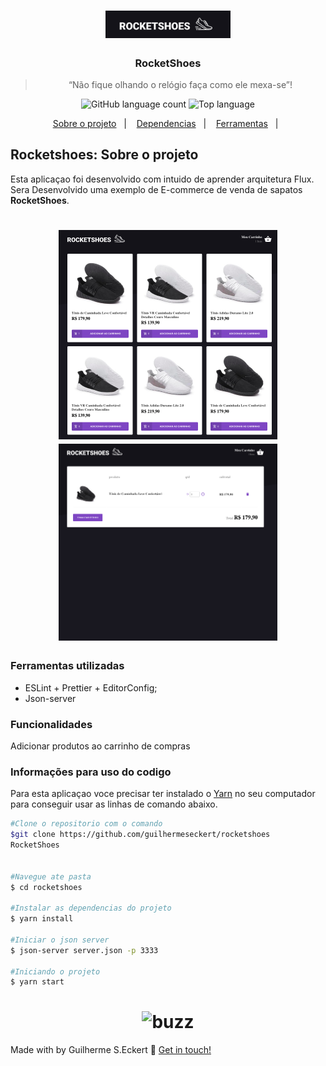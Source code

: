 <h1 align="center">
  <img alt="rocketshoes" title="rocketshoes" src="git_images/logo.png" width="200px" />
</h1>

<h3 align="center">
      RocketShoes
</h3>

<blockquote align="center">“Não fique olhando o relógio faça como ele mexa-se”!</blockquote>

<p align="center">
  <img alt="GitHub language count" src="https://img.shields.io/github/languages/count/commonality/readme-inspector.svg">
  <img alt="Top language" src="https://img.shields.io/github/languages/top/commonality/readme-inspector.svg">
</p>

<p align="center">
  <a href="#Sobre o Projeto">Sobre o projeto</a>&nbsp;&nbsp;&nbsp;|&nbsp;&nbsp;&nbsp;
  <a href="#Dependencias">Dependencias</a>&nbsp;&nbsp;&nbsp;|&nbsp;&nbsp;&nbsp;
  <a href="#Ferramentas">Ferramentas</a>&nbsp;&nbsp;&nbsp;|&nbsp;&nbsp;
</p>

## Rocketshoes: Sobre o projeto

Esta aplicaçao foi desenvolvido com intuido de aprender arquitetura Flux. Sera Desenvolvido uma exemplo de E-commerce de venda de sapatos **RocketShoes**.

<h1 align="center">
  <img alt="rocketshoes3" title="rocketshoes3" src="git_images/front.png" width="350px" />
  <img alt="rocketshoes4" title="rocketshoes4" src="git_images/Cart.png" width="350px" />
</h1>

### Ferramentas utilizadas

- ESLint + Prettier + EditorConfig;
- Json-server

### Funcionalidades

Adicionar produtos ao carrinho de compras

### Informações para uso do codigo

Para esta aplicaçao voce precisar ter instalado o [Yarn][yarn] no seu computador para conseguir usar as linhas de comando abaixo.

```bash
#Clone o repositorio com o comando
$git clone https://github.com/guilhermeseckert/rocketshoes
RocketShoes


#Navegue ate pasta
$ cd rocketshoes

#Instalar as dependencias do projeto
$ yarn install

#Iniciar o json server
$ json-server server.json -p 3333

#Iniciando o projeto
$ yarn start
```

<h1 align="center" border-radius= "50%">
  <img alt="buzz" title="buzz" src="https://media.giphy.com/media/h7FqA5FAhcLfH1i6gS/giphy.gif" width="200px" />
</h1>

Made with by Guilherme S.Eckert :wave: [Get in touch!](https://www.linkedin.com/in/guilherme-eckert/)

[nodejs]: https://nodejs.org/
[yarn]: https://yarnpkg.com/
[docker]: https://www.docker.com/
